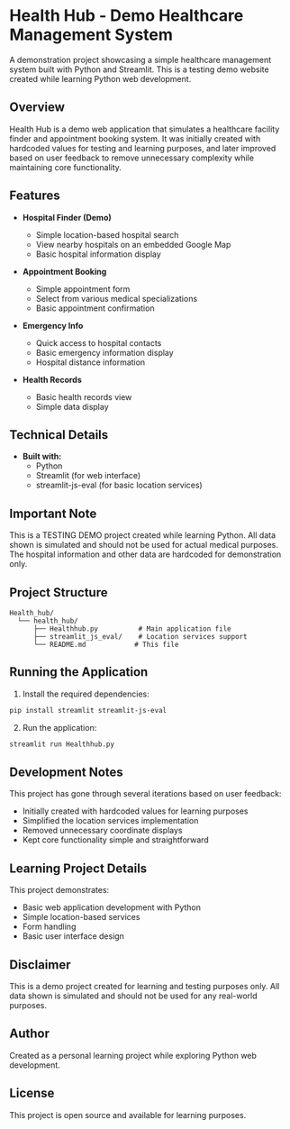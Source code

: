 # Health Hub - Demo Healthcare Management System

A demonstration project showcasing a simple healthcare management system built with Python and Streamlit. This is a testing demo website created while learning Python web development.

## Overview

Health Hub is a demo web application that simulates a healthcare facility finder and appointment booking system. It was initially created with hardcoded values for testing and learning purposes, and later improved based on user feedback to remove unnecessary complexity while maintaining core functionality.

## Features

- **Hospital Finder (Demo)**
  - Simple location-based hospital search
  - View nearby hospitals on an embedded Google Map
  - Basic hospital information display

- **Appointment Booking**
  - Simple appointment form
  - Select from various medical specializations
  - Basic appointment confirmation

- **Emergency Info**
  - Quick access to hospital contacts
  - Basic emergency information display
  - Hospital distance information

- **Health Records**
  - Basic health records view
  - Simple data display

## Technical Details

- **Built with:**
  - Python
  - Streamlit (for web interface)
  - streamlit-js-eval (for basic location services)

## Important Note

This is a TESTING DEMO project created while learning Python. All data shown is simulated and should not be used for actual medical purposes. The hospital information and other data are hardcoded for demonstration only.

## Project Structure

```
Health_hub/
  └── health_hub/
      ├── Healthhub.py          # Main application file
      ├── streamlit_js_eval/    # Location services support
      └── README.md            # This file
```

## Running the Application

1. Install the required dependencies:
```bash
pip install streamlit streamlit-js-eval
```

2. Run the application:
```bash
streamlit run Healthhub.py
```

## Development Notes

This project has gone through several iterations based on user feedback:
- Initially created with hardcoded values for learning purposes
- Simplified the location services implementation
- Removed unnecessary coordinate displays
- Kept core functionality simple and straightforward

## Learning Project Details

This project demonstrates:
- Basic web application development with Python
- Simple location-based services
- Form handling
- Basic user interface design

## Disclaimer

This is a demo project created for learning and testing purposes only. All data shown is simulated and should not be used for any real-world purposes.

## Author

Created as a personal learning project while exploring Python web development.

## License

This project is open source and available for learning purposes. 